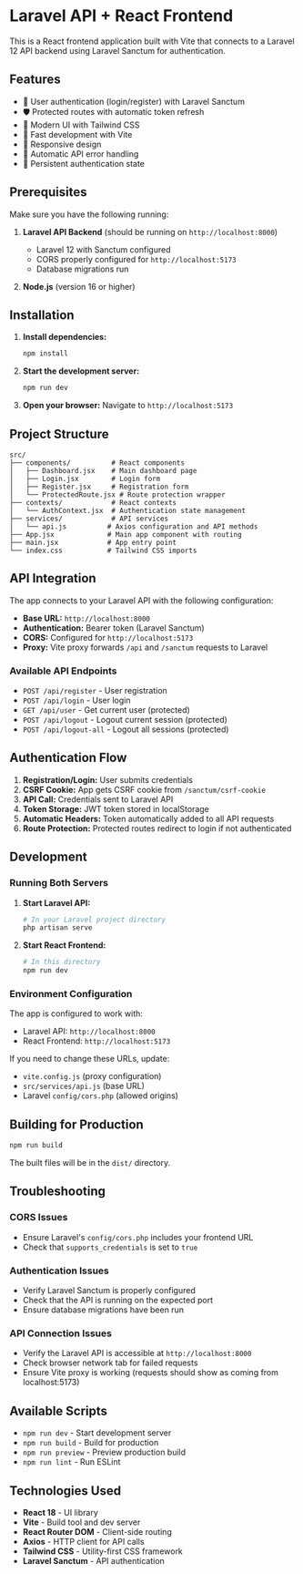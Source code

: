 # Laravel API + React Frontend

This is a React frontend application built with Vite that connects to a Laravel 12 API backend using Laravel Sanctum for authentication.

## Features

- 🔐 User authentication (login/register) with Laravel Sanctum
- 🛡️ Protected routes with automatic token refresh
- 🎨 Modern UI with Tailwind CSS
- 🚀 Fast development with Vite
- 📱 Responsive design
- 🔄 Automatic API error handling
- 💾 Persistent authentication state

## Prerequisites

Make sure you have the following running:

1. **Laravel API Backend** (should be running on `http://localhost:8000`)
   - Laravel 12 with Sanctum configured
   - CORS properly configured for `http://localhost:5173`
   - Database migrations run

2. **Node.js** (version 16 or higher)

## Installation

1. **Install dependencies:**

   ```bash
   npm install
   ```

2. **Start the development server:**

   ```bash
   npm run dev
   ```

3. **Open your browser:**
   Navigate to `http://localhost:5173`

## Project Structure

```
src/
├── components/          # React components
│   ├── Dashboard.jsx    # Main dashboard page
│   ├── Login.jsx        # Login form
│   ├── Register.jsx     # Registration form
│   └── ProtectedRoute.jsx # Route protection wrapper
├── contexts/            # React contexts
│   └── AuthContext.jsx  # Authentication state management
├── services/            # API services
│   └── api.js          # Axios configuration and API methods
├── App.jsx             # Main app component with routing
├── main.jsx            # App entry point
└── index.css           # Tailwind CSS imports
```

## API Integration

The app connects to your Laravel API with the following configuration:

- **Base URL:** `http://localhost:8000`
- **Authentication:** Bearer token (Laravel Sanctum)
- **CORS:** Configured for `http://localhost:5173`
- **Proxy:** Vite proxy forwards `/api` and `/sanctum` requests to Laravel

### Available API Endpoints

- `POST /api/register` - User registration
- `POST /api/login` - User login
- `GET /api/user` - Get current user (protected)
- `POST /api/logout` - Logout current session (protected)
- `POST /api/logout-all` - Logout all sessions (protected)

## Authentication Flow

1. **Registration/Login:** User submits credentials
2. **CSRF Cookie:** App gets CSRF cookie from `/sanctum/csrf-cookie`
3. **API Call:** Credentials sent to Laravel API
4. **Token Storage:** JWT token stored in localStorage
5. **Automatic Headers:** Token automatically added to all API requests
6. **Route Protection:** Protected routes redirect to login if not authenticated

## Development

### Running Both Servers

1. **Start Laravel API:**

   ```bash
   # In your Laravel project directory
   php artisan serve
   ```

2. **Start React Frontend:**
   ```bash
   # In this directory
   npm run dev
   ```

### Environment Configuration

The app is configured to work with:

- Laravel API: `http://localhost:8000`
- React Frontend: `http://localhost:5173`

If you need to change these URLs, update:

- `vite.config.js` (proxy configuration)
- `src/services/api.js` (base URL)
- Laravel `config/cors.php` (allowed origins)

## Building for Production

```bash
npm run build
```

The built files will be in the `dist/` directory.

## Troubleshooting

### CORS Issues

- Ensure Laravel's `config/cors.php` includes your frontend URL
- Check that `supports_credentials` is set to `true`

### Authentication Issues

- Verify Laravel Sanctum is properly configured
- Check that the API is running on the expected port
- Ensure database migrations have been run

### API Connection Issues

- Verify the Laravel API is accessible at `http://localhost:8000`
- Check browser network tab for failed requests
- Ensure Vite proxy is working (requests should show as coming from localhost:5173)

## Available Scripts

- `npm run dev` - Start development server
- `npm run build` - Build for production
- `npm run preview` - Preview production build
- `npm run lint` - Run ESLint

## Technologies Used

- **React 18** - UI library
- **Vite** - Build tool and dev server
- **React Router DOM** - Client-side routing
- **Axios** - HTTP client for API calls
- **Tailwind CSS** - Utility-first CSS framework
- **Laravel Sanctum** - API authentication

